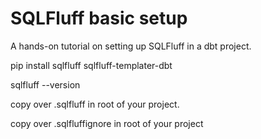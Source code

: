 # SQLFluff basic setup

A hands-on tutorial on setting up SQLFluff in a dbt project.

pip install sqlfluff sqlfluff-templater-dbt

sqlfluff --version

copy over .sqlfluff in root of your project.

copy over .sqlfluffignore in root of your project


